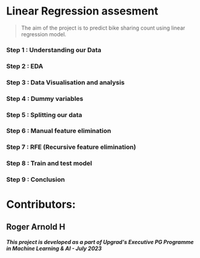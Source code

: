 # Linear Regression assesment
> The aim of the project is to predict bike sharing count using linear regression model.

### Step 1 : Understanding our Data
### Step 2 : EDA
### Step 3 : Data Visualisation and analysis
### Step 4 : Dummy variables
### Step 5 : Splitting our data
### Step 6 : Manual feature elimination
### Step 7 : RFE (Recursive feature elimination)
### Step 8 : Train and test model
### Step 9 : Conclusion

# Contributors:
## Roger Arnold H

##### This project is developed as a part of Upgrad's Executive PG Programme in Machine Learning & AI - July 2023